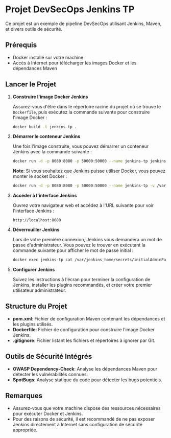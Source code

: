 # Projet DevSecOps Jenkins TP

Ce projet est un exemple de pipeline DevSecOps utilisant Jenkins, Maven, et divers outils de sécurité.

## Prérequis

- Docker installé sur votre machine
- Accès à Internet pour télécharger les images Docker et les dépendances Maven

## Lancer le Projet

1. **Construire l'image Docker Jenkins**

   Assurez-vous d'être dans le répertoire racine du projet où se trouve le `Dockerfile`, puis exécutez la commande suivante pour construire l'image Docker :

   ```bash
   docker build -t jenkins-tp .
   ```

2. **Démarrer le conteneur Jenkins**

   Une fois l'image construite, vous pouvez démarrer un conteneur Jenkins avec la commande suivante :

   ```bash
   docker run -d -p 8080:8080 -p 50000:50000 --name jenkins-tp jenkins-tp
   ```

   **Note**: Si vous souhaitez que Jenkins puisse utiliser Docker, vous pouvez monter le socket Docker :

   ```bash
   docker run -d -p 8080:8080 -p 50000:50000 --name jenkins-tp -v /var/run/docker.sock:/var/run/docker.sock jenkins-tp
   ```

3. **Accéder à l'interface Jenkins**

   Ouvrez votre navigateur web et accédez à l'URL suivante pour voir l'interface Jenkins :

   ```
   http://localhost:8080
   ```

4. **Déverrouiller Jenkins**

   Lors de votre première connexion, Jenkins vous demandera un mot de passe d'administrateur. Vous pouvez le trouver en exécutant la commande suivante pour afficher le mot de passe initial :

   ```bash
   docker exec jenkins-tp cat /var/jenkins_home/secrets/initialAdminPassword
   ```

5. **Configurer Jenkins**

   Suivez les instructions à l'écran pour terminer la configuration de Jenkins, installer les plugins recommandés, et créer votre premier utilisateur administrateur.

## Structure du Projet

- **pom.xml**: Fichier de configuration Maven contenant les dépendances et les plugins utilisés.
- **Dockerfile**: Fichier de configuration pour construire l'image Docker Jenkins.
- **.gitignore**: Fichier listant les fichiers et répertoires à ignorer par Git.

## Outils de Sécurité Intégrés

- **OWASP Dependency-Check**: Analyse les dépendances Maven pour détecter les vulnérabilités connues.
- **SpotBugs**: Analyse statique du code pour détecter les bugs potentiels.

## Remarques

- Assurez-vous que votre machine dispose des ressources nécessaires pour exécuter Docker et Jenkins.
- Pour des raisons de sécurité, il est recommandé de ne pas exposer Jenkins directement à Internet sans configuration de sécurité appropriée.
